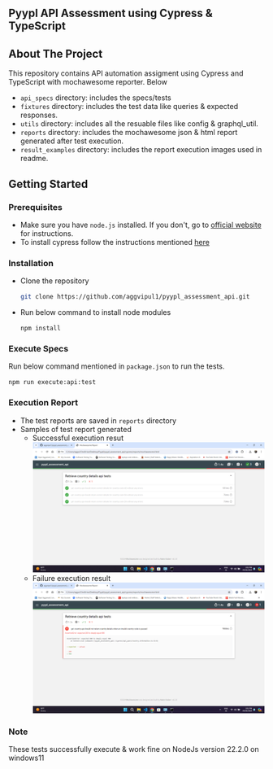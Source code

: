 ## Pyypl API Assessment using Cypress & TypeScript

<!-- ABOUT THE PROJECT -->
## About The Project
This repository contains API automation assigment using Cypress and TypeScript with mochawesome reporter. Below
* `api_specs` directory: includes the specs/tests
* `fixtures` directory: includes the test data like queries & expected responses.
* `utils` directory: includes all the resuable files like config & graphql_util.
* `reports` directory: includes the mochawesome json & html report generated after test execution.
* `result_examples` directory: includes the report execution images used in readme.


<!-- GETTING STARTED -->
## Getting Started
### Prerequisites
* Make sure you have `node.js` installed. If you don't, go to [official website](https://nodejs.org/en/download/) for instructions.
* To install cypress follow the instructions mentioned [here](https://docs.cypress.io/guides/getting-started/installing-cypress)

### Installation
* Clone the repository
   ```sh
   git clone https://github.com/aggvipul1/pyypl_assessment_api.git
   ```

* Run below command to install node modules
   ```shell
   npm install
   ```

### Execute Specs
Run below command mentioned in `package.json` to run the tests.
   ```shell
   npm run execute:api:test
   ```
    
### Execution Report
* The test reports are saved in `reports` directory
* Samples of test report generated
  * Successful execution resut ![img.png](result_examples/passed_exe.png) 
  * Failure execution result ![img.png](result_examples/failed_exe.png) 


### Note
These tests successfully execute & work fine on NodeJs version 22.2.0 on windows11